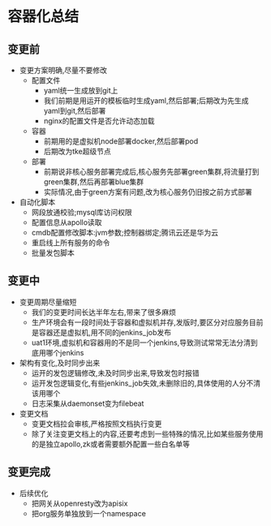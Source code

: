 # 容器化总结

## 变更前

* 变更方案明确,尽量不要修改
  * 配置文件
    * yaml统一生成放到git上
    * 我们前期是用运开的模板临时生成yaml,然后部署;后期改为先生成yaml到git,然后部署
    * nginx的配置文件是否允许动态加载
  * 容器
    * 前期用的是虚拟机node部署docker,然后部署pod
    * 后期改为tke超级节点
  * 部署
    * 前期说非核心服务部署完成后,核心服务先部署green集群,将流量打到green集群,然后再部署blue集群
    * 实际情况,由于green方案有问题,改为核心服务仍旧按之前方式部署
* 自动化脚本
  * 网段放通校验;mysql库访问权限
  * 配置信息从apollo读取
  * cmdb配置修改脚本:jvm参数;控制器绑定;腾讯云还是华为云
  * 重启线上所有服务的命令
  * 批量发包脚本

## 变更中

* 变更周期尽量缩短
  * 我们的变更时间长达半年左右,带来了很多麻烦
  * 生产环境会有一段时间处于容器和虚拟机并存,发版时,要区分对应服务目前是容器还是虚拟机,用不同的jenkins_job发布
  * uat1环境,虚拟机和容器用的不是同一个jenkins,导致测试常常无法分清到底用哪个jenkins
* 架构有变化,及时同步出来
  * 运开的发包逻辑修改,未及时同步出来,导致发包时报错
  * 运开发包逻辑变化,有些jenkins_job失效,未删除旧的,具体使用的人分不清该用哪个
  * 日志采集从daemonset变为filebeat
* 变更文档
  * 变更文档拉会审核,严格按照文档执行变更
  * 除了关注变更文档上的内容,还要考虑到一些特殊的情况,比如某些服务使用的是独立apollo,zk或者需要额外配置一些白名单等

## 变更完成

* 后续优化
  * 把网关从openresty改为apisix
  * 把org服务单独放到一个namespace
